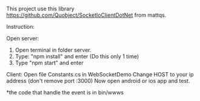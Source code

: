 This project use this library https://github.com/Quobject/SocketIoClientDotNet from mattqs.

Instruction:

Open server:
1) Open terminal in folder server.
2) Type: "npm install" and enter (Do this only 1 time)
3) Type "npm start" and enter

Client:
Open file Constants.cs in WebSocketDemo
Change HOST to your ip address (don't remove port :3000)
Now open android or ios app and test.

*the code that handle the event is in bin/wwws
